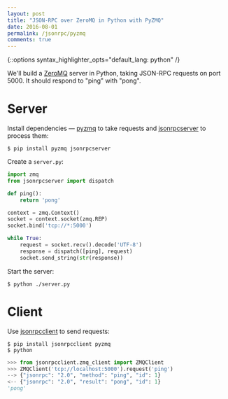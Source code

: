 ```yaml
---
layout: post
title: "JSON-RPC over ZeroMQ in Python with PyZMQ"
date: 2016-08-01
permalink: /jsonrpc/pyzmq
comments: true
---
```

{::options syntax_highlighter_opts="default_lang: python" /}

We'll build a [ZeroMQ](http://zeromq.org) server in Python, taking JSON-RPC
requests on port 5000. It should respond to "ping" with "pong".

Server
======
Install dependencies — [pyzmq](https://pyzmq.readthedocs.io/) to take requests
and [jsonrpcserver](http://jsonrpcserver.readthedocs.io/) to process them:

``` shell
$ pip install pyzmq jsonrpcserver
```
Create a `server.py`:

```python
import zmq
from jsonrpcserver import dispatch

def ping():
    return 'pong'

context = zmq.Context()
socket = context.socket(zmq.REP)
socket.bind('tcp://*:5000')

while True:
    request = socket.recv().decode('UTF-8')
    response = dispatch([ping], request)
    socket.send_string(str(response))
```
Start the server:

``` shell
$ python ./server.py
```

Client
======
Use [jsonrpcclient](http://jsonrpcclient.readthedocs.io/) to send requests:

``` shell
$ pip install jsonrpcclient pyzmq
$ python
```
```python
>>> from jsonrpcclient.zmq_client import ZMQClient
>>> ZMQClient('tcp://localhost:5000').request('ping')
--> {"jsonrpc": "2.0", "method": "ping", "id": 1}
<-- {"jsonrpc": "2.0", "result": "pong", "id": 1}
'pong'
```
